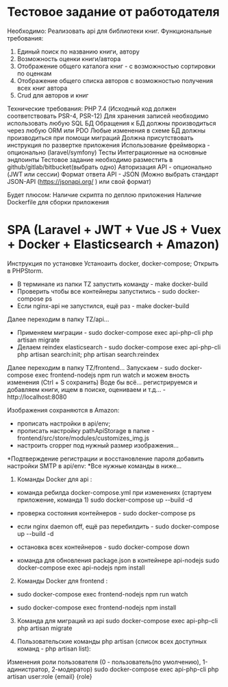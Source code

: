 # Тестовое задание от работодателя

Необходимо:
Реализовать api для библиотеки книг.
Функциональные требования:
1. Единый поиск по названию книги, автору
2. Возможность оценки книги/автора
3. Отображение общего каталога книг - с возможностью сортировки по оценкам
4. Отображение общего списка авторов с возможностью получения всех книг автора
5. Crud для авторов и книг

Технические требования:
PHP 7.4 (Исходный код должен соответствовать PSR-4, PSR-12)
Для хранения записей необходимо использовать любую SQL БД
Обращения к БД должны производиться через любую ORM или PDO
Любые изменения в схеме БД должны производиться при помощи миграций
Должна присутствовать инструкция по развертке приложения
Использование фреймворка - опционально (laravel/symfony)
Тесты Интеграционные на основные эндпоинты
Тестовое задание необходимо разместить в github/gitlab/bitbucket(выбрать одно)
Авторизация API - опционально (JWT или сессии)
Формат ответа API - JSON (Можно выбрать стандарт JSON-API (​ https://jsonapi.org/​ ) или свой
формат)

Будет плюсом:
Наличие скрипта по деплою приложения
Наличие Dockerfile для сборки приложения


# SPA (Laravel + JWT + Vue JS + Vuex + Docker + Elasticsearch + Amazon)

Инструкция по установке
Устаноаить docker, docker-compose;
Открыть в PHPStorm.
- В терминале из папки TZ запустить команду - make docker-build
- Проверить чтобы все контейнеры запустились - sudo docker-compose ps
- Если nginx-api не запустился, ещё раз - make docker-build

Далее переходим в папку TZ/api...
- Применяем миграции - sudo docker-compose exec api-php-cli php artisan migrate
- Делаем reindex elasticsearch - sudo docker-compose exec api-php-cli php artisan search:init; php artisan search:reindex

Далее переходим в папку TZ/frontend...
Запускаем - sudo docker-compose exec frontend-nodejs npm run watch и можем вность изменения (Ctrl + S сохранить)
Воде бы всё... регистрируемся и добавляем книги, ищем в поиске, оцениваем и т.д... - http://localhost:8080

Изображения сохраняются в Amazon:
- прописать настройки в api/env;
- прописать настройку pathApiStorage в папке - frontend/src/store/modules/customizes_img.js
- настроить cropper под нужный размер изображения...

*Подтверждение регистрации и восстановление пароля добавить настройки SMTP в api/env:
*Все нужные команды в ниже...

1. Команды Docker для api :

- команда ребилда docker-compose.yml при изменениях (стартуем приложение, команда 1)
sudo docker-compose up --build -d

- проверка состояния контейнеров - sudo docker-compose ps

- если nginx daemon off, ещё раз перебилдить - sudo docker-compose up --build -d

- остановка всех контейнеров - sudo docker-compose down

- команда для обновления package.json в контейнере api-nodejs
sudo docker-compose exec api-nodejs npm install


2. Команды Docker для frontend :

- sudo docker-compose exec frontend-nodejs npm run watch

- sudo docker-compose exec frontend-nodejs npm install


3. Команда для миграций из api
sudo docker-compose exec api-php-cli php artisan migrate


5. Пользовательские команды php artisan (список всех доступных команд - php artisan list):

Изменения роли пользователя (0 - пользователь(по умолчению), 1-адинистратор, 2-модератор)
sudo docker-compose exec api-php-cli php artisan user:role {email} {role}
